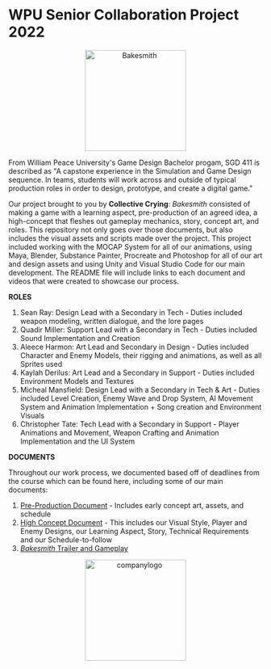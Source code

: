 # WPU Senior Collaboration Project 2022

<div align="center">
  <img src="https://github.com/topher752/SeniorGameProject_2022/assets/101429254/49ae78d8-9c50-4732-96db-220984375bf0" alt="Bakesmith" height="200px" />
</div>

From William Peace University's Game Design Bachelor progam, SGD 411 is described as "A capstone experience in the 
Simulation and Game Design sequence. In teams, students will work across and outside of typical production roles 
in order to design, prototype, and create a digital game."

Our project brought to you by **Collective Crying**: _Bakesmith_ consisted of making a game with a learning aspect, pre-production of an agreed idea,
a high-concept that fleshes out gameplay mechanics, story, concept art, and roles. This repository not only goes over those documents, but
also includes the visual assets and scripts made over the project. This project included working with the MOCAP System for all of our animations, using Maya,
Blender, Substance Painter, Procreate and Photoshop for all of our art and design assets and using Unity and Visual Studio Code for our main development.
The README file will include links to each document and videos that were created to showcase our process.

**ROLES**
1. Sean Ray: Design Lead with a Secondary in Tech - Duties included weapon modeling, written dialogue, and the lore pages
2. Quadir Miller: Support Lead with a Secondary in Tech - Duties included Sound Implementation and Creation
3. Aleece Harmon: Art Lead and Secondary in Design - Duties included Character and Enemy Models, their rigging and animations, as well as all Sprites used
4. Kaylah Derilus: Art Lead and a Secondary in Support - Duties included Environment Models and Textures
5. Micheal Mansfield: Design Lead with a Secondary in Tech & Art - Duties included Level Creation, Enemy Wave and Drop System, AI Movement System and Animation Implementation + Song creation and Environment Visuals
6. Christopher Tate: Tech Lead with a Secondary in Support - Player Animations and Movement, Weapon Crafting and Animation Implementation and the UI System

**DOCUMENTS**

Throughout our work process, we documented based off of deadlines from the course which can be found here, including some of our main documents: 

1. [Pre-Production Document](https://docs.google.com/document/d/1Q1DmUMdx7_eXBjA_akXScQQQUC3REVDfMnVVb1N11bo/edit?usp=sharing) - Includes early concept art, assets, and schedule
2. [High Concept Document](https://docs.google.com/document/d/1oM-nFKDz51bjoCQi4ZjC97UStgDuKPEQC_wBbNPCjL0/edit?usp=sharing) - This includes our Visual Style, Player and Enemy Designs, our Learning Aspect, Story, Technical Requirements and our Schedule-to-follow 
3. [_Bakesmith_ Trailer and Gameplay](https://www.youtube.com/watch?v=qnohqXOBezs&ab_channel=acharmon_edu)


<div align="center">
  <img src="https://github.com/topher752/SeniorGameProject_2022/assets/101429254/f1e75599-f2c0-47dd-9ca7-9a7c9799149f" alt="companylogo" height="200px" />
</div>

